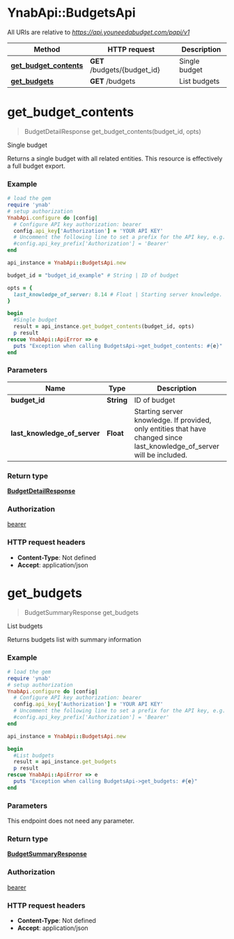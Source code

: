 # YnabApi::BudgetsApi

All URIs are relative to *https://api.youneedabudget.com/papi/v1*

Method | HTTP request | Description
------------- | ------------- | -------------
[**get_budget_contents**](BudgetsApi.md#get_budget_contents) | **GET** /budgets/{budget_id} | Single budget
[**get_budgets**](BudgetsApi.md#get_budgets) | **GET** /budgets | List budgets


# **get_budget_contents**
> BudgetDetailResponse get_budget_contents(budget_id, opts)

Single budget

Returns a single budget with all related entities.  This resource is effectively a full budget export.

### Example
```ruby
# load the gem
require 'ynab'
# setup authorization
YnabApi.configure do |config|
  # Configure API key authorization: bearer
  config.api_key['Authorization'] = 'YOUR API KEY'
  # Uncomment the following line to set a prefix for the API key, e.g. 'Bearer' (defaults to nil)
  #config.api_key_prefix['Authorization'] = 'Bearer'
end

api_instance = YnabApi::BudgetsApi.new

budget_id = "budget_id_example" # String | ID of budget

opts = { 
  last_knowledge_of_server: 8.14 # Float | Starting server knowledge.  If provided, only entities that have changed since last_knowledge_of_server will be included.
}

begin
  #Single budget
  result = api_instance.get_budget_contents(budget_id, opts)
  p result
rescue YnabApi::ApiError => e
  puts "Exception when calling BudgetsApi->get_budget_contents: #{e}"
end
```

### Parameters

Name | Type | Description  | Notes
------------- | ------------- | ------------- | -------------
 **budget_id** | **String**| ID of budget | 
 **last_knowledge_of_server** | **Float**| Starting server knowledge.  If provided, only entities that have changed since last_knowledge_of_server will be included. | [optional] 

### Return type

[**BudgetDetailResponse**](BudgetDetailResponse.md)

### Authorization

[bearer](../README.md#bearer)

### HTTP request headers

 - **Content-Type**: Not defined
 - **Accept**: application/json



# **get_budgets**
> BudgetSummaryResponse get_budgets

List budgets

Returns budgets list with summary information

### Example
```ruby
# load the gem
require 'ynab'
# setup authorization
YnabApi.configure do |config|
  # Configure API key authorization: bearer
  config.api_key['Authorization'] = 'YOUR API KEY'
  # Uncomment the following line to set a prefix for the API key, e.g. 'Bearer' (defaults to nil)
  #config.api_key_prefix['Authorization'] = 'Bearer'
end

api_instance = YnabApi::BudgetsApi.new

begin
  #List budgets
  result = api_instance.get_budgets
  p result
rescue YnabApi::ApiError => e
  puts "Exception when calling BudgetsApi->get_budgets: #{e}"
end
```

### Parameters
This endpoint does not need any parameter.

### Return type

[**BudgetSummaryResponse**](BudgetSummaryResponse.md)

### Authorization

[bearer](../README.md#bearer)

### HTTP request headers

 - **Content-Type**: Not defined
 - **Accept**: application/json



